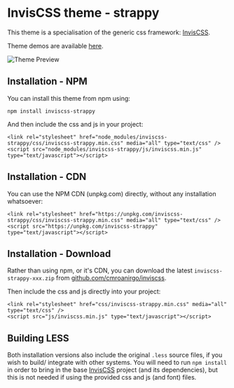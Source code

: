 # InvisCSS theme - strappy

This theme is a specialisation of the generic css framework: [InvisCSS](https://github.com/cmroanirgo/inviscss).

Theme demos are available [here](https://cmroanirgo.github.io/inviscss/demo/themes.html).

![Theme Preview](https://cmroanirgo.github.io/inviscss/demo/images/strappy-preview.png)


## Installation - NPM

You can install this theme from npm using:

```
npm install inviscss-strappy
```

And then include the css and js in your project:

```
<link rel="stylesheet" href="node_modules/inviscss-strappy/css/inviscss-strappy.min.css" media="all" type="text/css" />
<script src="node_modules/inviscss-strappy/js/inviscss.min.js" type="text/javascript"></script>
```

## Installation - CDN

You can use the NPM CDN (unpkg.com) directly, without any installation whatsoever:

```
<link rel="stylesheet" href="https://unpkg.com/inviscss-strappy/css/inviscss-strappy.min.css" media="all" type="text/css" />
<script src="https://unpkg.com/inviscss-strappy" type="text/javascript"></script>
```


## Installation - Download

<p>Rather than using npm, or it's CDN, you can download the latest <code>inviscss-strappy-xxx.zip</code> from <a href="https://github.com/cmroanirgo/inviscss/releases/latest"><i class="fa fa-github"></i>github.com/cmroanirgo/inviscss</a>.</p>

Then include the css and js directly into your project:

```
<link rel="stylesheet" href="css/inviscss-strappy.min.css" media="all" type="text/css" />
<script src="js/inviscss.min.js" type="text/javascript"></script>
```

## Building LESS

Both installation versions also include the original <code>.less</code> source files, if you wish to build/ integrate with other systems. You will need to run `npm install` in order to bring in the base [InvisCSS](https://www.npmjs.com/package/inviscss) project (and its dependencies), but this is not needed if using the provided css and js (and font) files.

